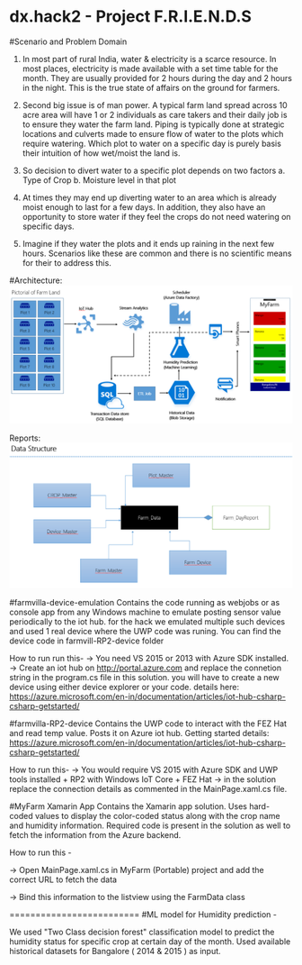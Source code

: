 # dx.hack2 - Project F.R.I.E.N.D.S

#Scenario and Problem Domain
1. In most part of rural India, water & electricity is a scarce resource. In most places, electricity is made available with a set time table for the month. They are usually provided for 2 hours during the day and 2 hours in the night. This is the true state of affairs on the ground for farmers. 

2. Second big issue is of man power. A typical farm land spread across 10 acre area will have 1 or 2 individuals as care takers and their daily job is to ensure they water the farm land. Piping is typically done at strategic locations and culverts made to ensure flow of water to the plots which require watering. Which plot to water on a specific day is purely basis their intuition of how wet/moist the land is. 

3. So decision to divert water to a specific plot depends on two factors
    a. Type of Crop
    b. Moisture level in that plot

4. At times they may end up diverting water to an area which is already moist enough to last for a few days. In addition, they also have an opportunity to store water if they feel the crops do not need watering on specific days. 

5. Imagine if they water the plots and it ends up raining in the next few hours. Scenarios like these are common and there is no scientific means for their to address this.


#Architecture:
![alt tag](https://raw.githubusercontent.com/nabhishek/dx.hack2/master/images/architecture.PNG)

Reports:
![alt tag](https://raw.githubusercontent.com/nabhishek/dx.hack2/master/images/reports.PNG)

#farmvilla-device-emulation 
Contains the code running as webjobs or as console app from any Windows machine to emulate posting sensor value periodically to the iot hub. for the hack we emulated multiple such devices and used 1 real device where the UWP code was runing. You can find the device code in farmvill-RP2-device folder

How to run run this-
-> You need VS 2015 or 2013 with Azure SDK installed.
-> Create an iot hub on http://portal.azure.com and replace the connetion string in the program.cs file in this solution. you will have to create a new device using either device explorer or your code. details here: https://azure.microsoft.com/en-in/documentation/articles/iot-hub-csharp-csharp-getstarted/


#farmvilla-RP2-device
Contains the UWP code to interact with the FEZ Hat and read temp value. Posts it on Azure iot hub. Getting started details: https://azure.microsoft.com/en-in/documentation/articles/iot-hub-csharp-csharp-getstarted/

How to run this-
-> You would require VS 2015 with Azure SDK and UWP tools installed + RP2 with Windows IoT Core + FEZ Hat 
-> in the solution replace the connection details as commented in the MainPage.xaml.cs file.

#MyFarm Xamarin App
Contains the Xamarin app solution. Uses hard-coded values to display the color-coded status along with the crop name and humidity information. Required code is present in the solution as well to fetch the information from the Azure backend.

How to run this -

-> Open MainPage.xaml.cs in MyFarm (Portable) project and add the correct URL to fetch the data

-> Bind this information to the listview using the FarmData class

=========================
#ML model for Humidity prediction -

We used "Two Class decision forest" classification model to predict the humidity status for specific crop at certain day of the month. Used available historical datasets for Bangalore ( 2014 & 2015 ) as input.   
